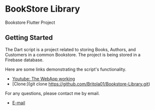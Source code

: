 # BookStore Library

Bookstore Flutter Project

## Getting Started

The Dart script is a project related to storing Books, Authors, and Customers in a common Bookstore. The project is being stored in a Firebase database.

Here are some links demonstrating the script's functionality.

- [Youtube: The WebApp working](([https://youtu.be/6OXMSDclz8g]))
- [Clone:](git clone https://github.com/Britola01/Bookstore-Library.git)


For any questions, please contact me by email.

- [E-mail](pedrolucasm9@gmail.com)
